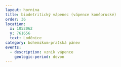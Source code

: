 ```yaml
---
layout: hornina
title: biodetritický vápenec (vápence koněpruské)
order: 36 
location:
  x: 1052062
  y: 761656
  text: Loděnice
category: bohemikum-pražská pánev
events:
  - description: vznik vápence
    geologic-period: devon
---
```


